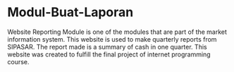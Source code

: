 # Modul-Buat-Laporan
Website Reporting Module is one of the modules that are part of the market information system. This website is used to make quarterly reports from SIPASAR. The report made is a summary of cash in one quarter. This website was created to fulfill the final project of internet programming course.
